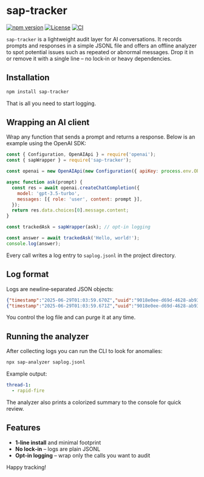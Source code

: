 # sap-tracker

[![npm version](https://img.shields.io/npm/v/sap-tracker.svg)](https://www.npmjs.com/package/sap-tracker)
[![License](https://img.shields.io/npm/l/sap-tracker.svg)](LICENSE)
[![CI](https://img.shields.io/badge/CI-passing-blue)](#)

`sap-tracker` is a lightweight audit layer for AI conversations. It records prompts
and responses in a simple JSONL file and offers an offline analyzer to spot
potential issues such as repeated or abnormal messages. Drop it in or remove it
with a single line – no lock‑in or heavy dependencies.

## Installation

```bash
npm install sap-tracker
```

That is all you need to start logging.

## Wrapping an AI client

Wrap any function that sends a prompt and returns a response. Below is an
example using the OpenAI SDK:

```js
const { Configuration, OpenAIApi } = require('openai');
const { sapWrapper } = require('sap-tracker');

const openai = new OpenAIApi(new Configuration({ apiKey: process.env.OPENAI_KEY }));

async function ask(prompt) {
  const res = await openai.createChatCompletion({
    model: 'gpt-3.5-turbo',
    messages: [{ role: 'user', content: prompt }],
  });
  return res.data.choices[0].message.content;
}

const trackedAsk = sapWrapper(ask); // opt‑in logging

const answer = await trackedAsk('Hello, world!');
console.log(answer);
```

Every call writes a log entry to `saplog.jsonl` in the project directory.

## Log format

Logs are newline‑separated JSON objects:

```json
{"timestamp":"2025-06-29T01:03:59.670Z","uuid":"9018e0ee-d69d-4628-ab93-21c4b57f43a2","direction":">","message":"Hello AI"}
{"timestamp":"2025-06-29T01:03:59.671Z","uuid":"9018e0ee-d69d-4628-ab93-21c4b57f43a2","direction":"<","message":"Echo: Hello AI"}
```

You control the log file and can purge it at any time.

## Running the analyzer

After collecting logs you can run the CLI to look for anomalies:

```bash
npx sap-analyzer saplog.jsonl
```

Example output:

```yaml
thread-1:
  - rapid-fire
```

The analyzer also prints a colorized summary to the console for quick review.

## Features

- **1‑line install** and minimal footprint
- **No lock‑in** – logs are plain JSONL
- **Opt‑in logging** – wrap only the calls you want to audit

Happy tracking!

